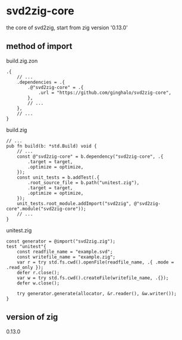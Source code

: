 # svd2zig-core
the core of svd2zig, start from zig version '0.13.0'

## method of import
build.zig.zon
```zig
.{
    // ...
    .dependencies = .{
        .@"svd2zig-core" = .{
            .url = "https://github.com/ginghalo/svd2zig-core",
        },
        // ...
    },
    // ...
}
```
build.zig
```zig
// ...
pub fn build(b: *std.Build) void {
    // ...
    const @"svd2zig-core" = b.dependency("svd2zig-core", .{
        .target = target,
        .optimize = optimize,
    });
    const unit_tests = b.addTest(.{
        .root_source_file = b.path("unitest.zig"),
        .target = target,
        .optimize = optimize,
    });
    unit_tests.root_module.addImport("svd2zig", @"svd2zig-core".module("svd2zig-core"));
    // ...
}
```
unitest.zig
```zig
const generator = @import("svd2zig.zig");
test "unitest"{
    const readfile_name = "example.svd";
    const writefile_name = "example.zig";
    var r = try std.fs.cwd().openFile(readfile_name, .{ .mode = .read_only });
    defer r.close();
    var w = try std.fs.cwd().createFile(writefile_name, .{});
    defer w.close();

    try generator.generate(allocator, &r.reader(), &w.writer());
}
```

## version of zig

0.13.0
